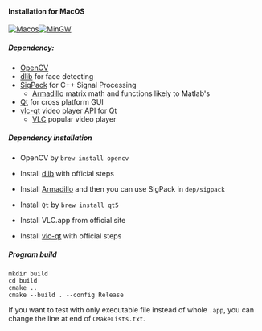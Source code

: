 #### Installation for MacOS

[![Macos](https://img.shields.io/badge/MacOS-PASSED-GREEN.svg)](./doc/INSTALL_MacOS.md)[![MinGW](https://img.shields.io/badge/MinGW-PROCESSING-LIGHTCORAL.svg)](./doc/INSTALL_MinGW.md)

##### Dependency:

+ [OpenCV](https://github.com/opencv/opencv/releases)
+ [dlib](https://github.com/davisking/dlib) for face detecting
+ [SigPack](http://sigpack.sourceforge.net/build.html) for C++ Signal Processing
    + [Armadillo](http://arma.sourceforge.net/) matrix math and functions likely to Matlab's
+ [Qt](https://www.qt.io/) for cross platform GUI
+ [vlc-qt](https://github.com/vlc-qt/vlc-qt) video player API for Qt
    + [VLC](https://www.videolan.org/vlc/) popular video player

##### Dependency installation

+ OpenCV by `brew install opencv`

+ Install [dlib](https://github.com/davisking/dlib) with official steps
+ Install [Armadillo](http://arma.sourceforge.net/) and then you can use SigPack in `dep/sigpack`
+ Install `Qt` by `brew install qt5`

+ Install VLC.app from official site
+ Install [vlc-qt](https://github.com/vlc-qt/vlc-qt) with official steps

##### Program build

``` shell
mkdir build
cd build
cmake ..
cmake --build . --config Release
```

If you want to test with only executable file instead of whole `.app`, you can change the line at end of `CMakeLists.txt`.